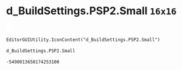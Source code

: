# d_BuildSettings.PSP2.Small `16x16`
<img src="/img/d_BuildSettings.PSP2.Small.png" width=16 height=16>

``` CSharp
EditorGUIUtility.IconContent("d_BuildSettings.PSP2.Small")
```
```
d_BuildSettings.PSP2.Small
```
```
-5490013650174253100
```
